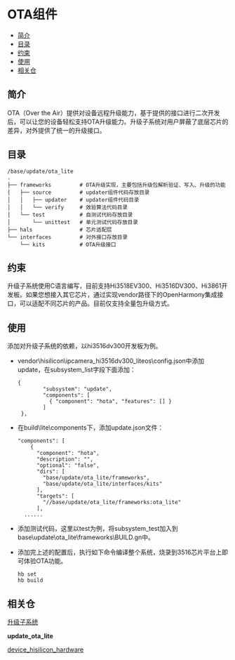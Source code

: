 # OTA组件<a name="ZH-CN_TOPIC_0000001078451366"></a>

-   [简介](#section11660541593)
-   [目录](#section1464106163817)
-   [约束](#section1718733212019)
-   [使用](#section18867101215181)
-   [相关仓](#section68521336131912)

## 简介<a name="section11660541593"></a>

OTA（Over the Air）提供对设备远程升级能力，基于提供的接口进行二次开发后，可以让您的设备轻松支持OTA升级能力。升级子系统对用户屏蔽了底层芯片的差异，对外提供了统一的升级接口。

## 目录<a name="section1464106163817"></a>

```
/base/update/ota_lite
.
├── frameworks         # OTA升级实现，主要包括升级包解析验证、写入、升级的功能
│   ├── source         # updater组件代码存放目录
│   │   ├── updater    # updater组件代码目录
│   │   └── verify     # 效验算法代码目录
│   └── test           # 自测试代码存放目录
│       └── unittest   # 单元测试代码存放目录
├── hals               # 芯片适配层
└── interfaces         # 对外接口存放目录
    └── kits           # OTA升级接口
```

## 约束<a name="section1718733212019"></a>

升级子系统使用C语言编写，目前支持Hi3518EV300、Hi3516DV300、Hi3861开发板。如果您想接入其它芯片，通过实现vendor路径下的OpenHarmony集成接口，可以适配不同芯片的产品。目前仅支持全量包升级方式。

## 使用<a name="section18867101215181"></a>

添加对升级子系统的依赖，以hi3516dv300开发板为例。

-   vendor\\hisilicon\\ipcamera\_hi3516dv300\_liteos\\config.json中添加update，在subsystem\_list字段下面添加：

    ```
    {
            "subsystem": "update",
            "components": [
              { "component": "hota", "features": [] }
            ]
     },
    ```


-   在build\\lite\\components下，添加update.json文件：

    ```
    "components": [
        {
          "component": "hota",
          "description": "",
          "optional": "false",
          "dirs": [
            "base/update/ota_lite/frameworks",
            "base/update/ota_lite/interfaces/kits"
          ],
          "targets": [
            "//base/update/ota_lite/frameworks:ota_lite"
          ],
      ......
    ```


-   添加测试代码，这里以test为例，将subsystem\_test加入到base\\update\\ota\_lite\\frameworks\\BUILD.gn中。

-   添加完上述的配置后，执行如下命令编译整个系统，烧录到3516芯片平台上即可体验OTA功能。

    ```
    hb set
    hb build
    ```


## 相关仓<a name="section68521336131912"></a>

[升级子系统](https://gitee.com/openharmony/docs/blob/master/zh-cn/readme/%E5%8D%87%E7%BA%A7%E5%AD%90%E7%B3%BB%E7%BB%9F.md)

**update\_ota\_lite**

[device\_hisilicon\_hardware](https://gitee.com/openharmony/device_hisilicon_hardware)

